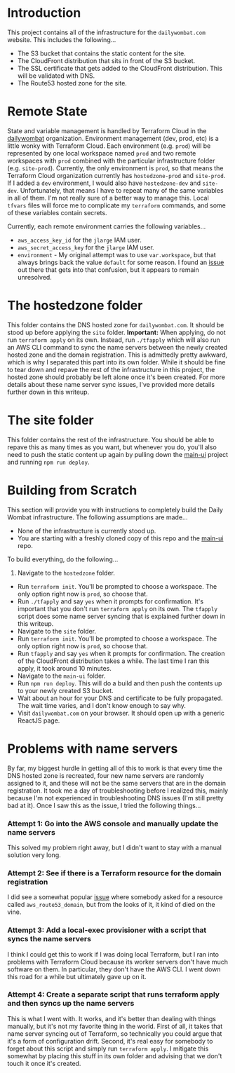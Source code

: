# Introduction
This project contains all of the infrastructure for the `dailywombat.com` website.  This includes the following...

* The S3 bucket that contains the static content for the site.
* The CloudFront distribution that sits in front of the S3 bucket.
* The SSL certificate that gets added to the CloudFront distribution.  This will be validated with DNS.
* The Route53 hosted zone for the site.

# Remote State
State and variable management is handled by Terraform Cloud in the [dailywombat](https://app.terraform.io/app/dailywombat/workspaces) organization.  Environment management (dev, prod, etc) is a little wonky with Terraform Cloud.  Each environment (e.g. `prod`) will be represented by one local workspace named `prod` and two remote workspaces with `prod` combined with the particular infrastructure folder (e.g. `site-prod`).  Currently, the only environment is `prod`, so that means the Terraform Cloud organization currently has `hostedzone-prod` and `site-prod`.  If I added a `dev` environment, I would also have `hostedzone-dev` and `site-dev`.   Unfortunately, that means I have to repeat many of the same variables in all of them.  I'm not really sure of a better way to manage this.  Local `tfvars` files will force me to complicate my `terraform` commands, and some of these variables contain secrets.

Currently, each remote environment carries the following variables...

* `aws_access_key_id` for the `jlarge` IAM user.
* `aws_secret_access_key` for the `jlarge` IAM user.
* `environment` - My original attempt was to use `var.workspace`, but that always brings back the value `default` for some reason.  I found an [issue](https://github.com/hashicorp/terraform/issues/22802) out there that gets into that confusion, but it appears to remain unresolved.

# The hostedzone folder
This folder contains the DNS hosted zone for `dailywombat.com`.  It should be stood up before applying the `site` folder.  **Important:**  When applying, do not run `terraform apply` on its own.  Instead, run `./tfapply` which will also run an AWS CLI command to sync the name servers between the newly created hosted zone and the domain registration.  This is admittedly pretty awkward, which is why I separated this part into its own folder.  While it should be fine to tear down and repave the rest of the infrastructure in this project, the hosted zone should probably be left alone once it's been created.  For more details about these name server sync issues, I've provided more details further down in this writeup.

# The site folder
This folder contains the rest of the infrastructure.  You should be able to repave this as many times as you want, but whenever you do, you'll also need to push the static content up again by pulling down the [main-ui](https://github.com/daily-wombat/main-ui) project and running `npm run deploy`.

# Building from Scratch
This section will provide you with instructions to completely build the Daily Wombat infrastructure.  The following assumptions are made...

* None of the infrastructure is currently stood up.
* You are starting with a freshly cloned copy of this repo and the [main-ui](https://github.com/daily-wombat/main-ui) repo.

To build everything, do the following...
1. Navigate to the `hostedzone` folder.
* Run `terraform init`.  You'll be prompted to choose a workspace.  The only option right now is `prod`, so choose that.
* Run `./tfapply` and say `yes` when it prompts for confirmation.  It's important that you don't run `terraform apply` on its own.  The `tfapply` script does some name server syncing that is explained further down in this writeup.
* Navigate to the `site` folder.
* Run `terraform init`.  You'll be prompted to choose a workspace.  The only option right now is `prod`, so choose that.
* Run `tfapply` and say `yes` when it prompts for confirmation.  The creation of the CloudFront distribution takes a while.  The last time I ran this apply, it took around 10 minutes.
* Navigate to the `main-ui` folder.
* Run `npm run deploy`.  This will do a build and then push the contents up to your newly created S3 bucket.
* Wait about an hour for your DNS and certificate to be fully propagated.  The wait time varies, and I don't know enough to say why.
* Visit `dailywombat.com` on your browser.  It should open up with a generic ReactJS page.

# Problems with name servers
By far, my biggest hurdle in getting all of this to work is that every time the DNS hosted zone is recreated, four new name servers are randomly assigned to it, and these will not be the same servers that are in the domain registration.  It took me a day of troubleshooting before I realized this, mainly because I'm not experienced in troubleshooting DNS issues (I'm still pretty bad at it).  Once I saw this as the issue, I tried the following things...

### Attempt 1:  Go into the AWS console and manually update the name servers
This solved my problem right away, but I didn't want to stay with a manual solution very long.

### Attempt 2:  See if there is a Terraform resource for the domain registration
I did see a somewhat popular [issue](https://github.com/hashicorp/terraform/issues/5368) where somebody asked for a resource called `aws_route53_domain`, but from the looks of it, it kind of died on the vine.

### Attempt 3:  Add a local-exec provisioner with a script that syncs the name servers
I think I could get this to work if I was doing local Terraform, but I ran into problems with Terraform Cloud because its worker servers don't have much software on them.  In particular, they don't have the AWS CLI.  I went down this road for a while but ultimately gave up on it.

### Attempt 4:  Create a separate script that runs terraform apply and then syncs up the name servers
This is what I went with.  It works, and it's better than dealing with things manually, but it's not my favorite thing in the world.  First of all, it takes that name server syncing out of Terraform, so technically you could argue that it's a form of configuration drift.  Second, it's real easy for somebody to forget about this script and simply run `terraform apply`.  I mitigate this somewhat by placing this stuff in its own folder and advising that we don't touch it once it's created.
